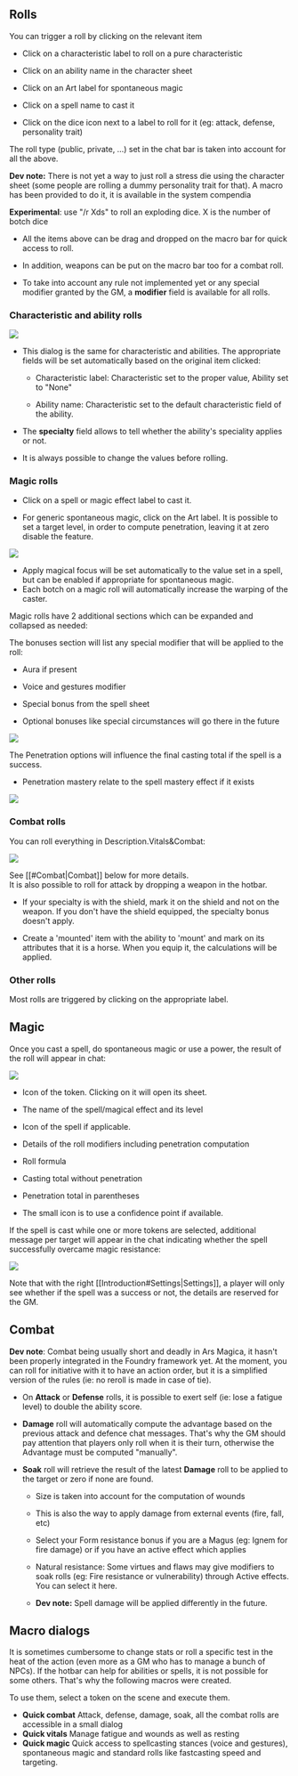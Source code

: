 ## Rolls

You can trigger a roll by clicking on the relevant item

- Click on a characteristic label to roll on a pure characteristic

- Click on an ability name in the character sheet

- Click on an Art label for spontaneous magic

- Click on a spell name to cast it

- Click on the dice icon next to a label to roll for it (eg: attack, defense, personality trait)

The roll type (public, private, …) set in the chat bar is taken into account for all the above.

**Dev note:** There is not yet a way to just roll a stress die using the character sheet (some people are rolling a dummy personality trait for that). A macro has been provided to do it, it is available in the system compendia

**Experimental**: use "/r Xds" to roll an exploding dice. X is the number of botch dice

- All the items above can be drag and dropped on the macro bar for quick access to roll.

- In addition, weapons can be put on the macro bar too for a combat roll.

- To take into account any rule not implemented yet or any special modifier granted by the GM, a **modifier** field is available for all rolls.

### Characteristic and ability rolls

![](systems/arm5e/assets/userguide/RollAbility.webp)

- This dialog is the same for characteristic and abilities. The appropriate fields will be set automatically based on the original item clicked:

  - Characteristic label: Characteristic set to the proper value, Ability set to "None"

  - Ability name: Characteristic set to the default characteristic field of the ability.

- The **specialty** field allows to tell whether the ability's speciality applies or not.

- It is always possible to change the values before rolling.

### Magic rolls

- Click on a spell or magic effect label to cast it.

- For generic spontaneous magic, click on the Art label. It is possible to set a target level, in order to compute penetration, leaving it at zero disable the feature.

![](systems/arm5e/assets/userguide/RollSpontMagic.webp)

- Apply magical focus will be set automatically to the value set in a spell, but can be enabled if appropriate for spontaneous magic.
- Each botch on a magic roll will automatically increase the warping of the caster.

Magic rolls have 2 additional sections which can be expanded and collapsed as needed:

The bonuses section will list any special modifier that will be applied to the roll:

- Aura if present

- Voice and gestures modifier

- Special bonus from the spell sheet

- Optional bonuses like special circumstances will go there in the future

![](systems/arm5e/assets/userguide/SpellBonuses.webp)

The Penetration options will influence the final casting total if the spell is a success.

- Penetration mastery relate to the spell mastery effect if it exists

![](systems/arm5e/assets/userguide/PenetrationOptions.webp)

### Combat rolls

You can roll everything in Description.Vitals&Combat:

![](systems/arm5e/assets/userguide/CombatStats.webp)

See [[#Combat|Combat]] below for more details.  
It is also possible to roll for attack by dropping a weapon in the hotbar.

- If your specialty is with the shield, mark it on the shield and not on the weapon. If you don't have the shield equipped, the specialty bonus doesn't apply.

- Create a 'mounted' item with the ability to 'mount' and mark on its attributes that it is a horse. When you equip it, the calculations will be applied.

### Other rolls

Most rolls are triggered by clicking on the appropriate label.

## Magic

Once you cast a spell, do spontaneous magic or use a power, the result of the roll will appear in chat:

![](systems/arm5e/assets/userguide/SpellChatResult.webp)

- Icon of the token. Clicking on it will open its sheet.

- The name of the spell/magical effect and its level

- Icon of the spell if applicable.

- Details of the roll modifiers including penetration computation

- Roll formula

- Casting total without penetration

- Penetration total in parentheses

- The small icon is to use a confidence point if available.

If the spell is cast while one or more tokens are selected, additional message per target will appear in the chat indicating whether the spell successfully overcame magic resistance:

![](systems/arm5e/assets/userguide/MagicContest.webp)

Note that with the right [[Introduction#Settings|Settings]], a player will only see whether if the spell was a success or not, the details are reserved for the GM.

## Combat

**Dev note**: Combat being usually short and deadly in Ars Magica, it hasn't been properly integrated in the Foundry framework yet. At the moment, you can roll for initiative with it to have an action order, but it is a simplified version of the rules (ie: no reroll is made in case of tie).

- On **Attack** or **Defense** rolls, it is possible to exert self (ie: lose a fatigue level) to double the ability score.

- **Damage** roll will automatically compute the advantage based on the previous attack and defence chat messages. That's why the GM should pay attention that players only roll when it is their turn, otherwise the Advantage must be computed "manually".

- **Soak** roll will retrieve the result of the latest **Damage** roll to be applied to the target or zero if none are found.

  - Size is taken into account for the computation of wounds

  - This is also the way to apply damage from external events (fire, fall, etc)

  - Select your Form resistance bonus if you are a Magus (eg: Ignem for fire damage) or if you have an active effect which applies

  - Natural resistance: Some virtues and flaws may give modifiers to soak rolls (eg: Fire resistance or vulnerability) through Active effects. You can select it here.

  - **Dev note:** Spell damage will be applied differently in the future.

## Macro dialogs

It is sometimes cumbersome to change stats or roll a specific test in the heat of the action (even more as a GM who has to manage a bunch of NPCs). If the hotbar can help for abilities or spells, it is not possible for some others. That's why the following macros were created.

To use them, select a token on the scene and execute them.

- **Quick combat** Attack, defense, damage, soak, all the combat rolls are accessible in a small dialog
- **Quick vitals** Manage fatigue and wounds as well as resting
- **Quick magic** Quick access to spellcasting stances (voice and gestures), spontaneous magic and standard rolls like fastcasting speed and targeting.
